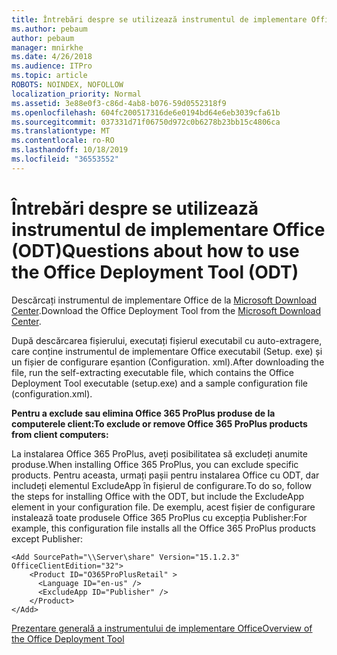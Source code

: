 ```yaml
---
title: Întrebări despre se utilizează instrumentul de implementare Office (ODT)
ms.author: pebaum
author: pebaum
manager: mnirkhe
ms.date: 4/26/2018
ms.audience: ITPro
ms.topic: article
ROBOTS: NOINDEX, NOFOLLOW
localization_priority: Normal
ms.assetid: 3e88e0f3-c86d-4ab8-b076-59d0552318f9
ms.openlocfilehash: 604fc200517316de6e0194bd64e6eb3039cfa61b
ms.sourcegitcommit: 037331d71f06750d972c0b6278b23bb15c4806ca
ms.translationtype: MT
ms.contentlocale: ro-RO
ms.lasthandoff: 10/18/2019
ms.locfileid: "36553552"
---
```

# <a name="questions-about-how-to-use-the-office-deployment-tool-odt"></a><span data-ttu-id="625c6-102">Întrebări despre se utilizează instrumentul de implementare Office (ODT)</span><span class="sxs-lookup"><span data-stu-id="625c6-102">Questions about how to use the Office Deployment Tool (ODT)</span></span>

<span data-ttu-id="625c6-103">Descărcați instrumentul de implementare Office de la [Microsoft Download Center](http://go.microsoft.com/fwlink/p/?LinkID=626065).</span><span class="sxs-lookup"><span data-stu-id="625c6-103">Download the Office Deployment Tool from the [Microsoft Download Center](http://go.microsoft.com/fwlink/p/?LinkID=626065).</span></span>
  
<span data-ttu-id="625c6-104">După descărcarea fișierului, executați fișierul executabil cu auto-extragere, care conține instrumentul de implementare Office executabil (Setup. exe) și un fișier de configurare eșantion (Configuration. xml).</span><span class="sxs-lookup"><span data-stu-id="625c6-104">After downloading the file, run the self-extracting executable file, which contains the Office Deployment Tool executable (setup.exe) and a sample configuration file (configuration.xml).</span></span>
  
 <span data-ttu-id="625c6-105">**Pentru a exclude sau elimina Office 365 ProPlus produse de la computerele client:**</span><span class="sxs-lookup"><span data-stu-id="625c6-105">**To exclude or remove Office 365 ProPlus products from client computers:**</span></span>
  
<span data-ttu-id="625c6-106">La instalarea Office 365 ProPlus, aveți posibilitatea să excludeți anumite produse.</span><span class="sxs-lookup"><span data-stu-id="625c6-106">When installing Office 365 ProPlus, you can exclude specific products.</span></span> <span data-ttu-id="625c6-107">Pentru aceasta, urmați pașii pentru instalarea Office cu ODT, dar includeți elementul ExcludeApp în fișierul de configurare.</span><span class="sxs-lookup"><span data-stu-id="625c6-107">To do so, follow the steps for installing Office with the ODT, but include the ExcludeApp element in your configuration file.</span></span> <span data-ttu-id="625c6-108">De exemplu, acest fișier de configurare instalează toate produsele Office 365 ProPlus cu excepția Publisher:</span><span class="sxs-lookup"><span data-stu-id="625c6-108">For example, this configuration file installs all the Office 365 ProPlus products except Publisher:</span></span>
  
```
<Add SourcePath="\\Server\share" Version="15.1.2.3" OfficeClientEdition="32">
    <Product ID="O365ProPlusRetail" >
      <Language ID="en-us" />
      <ExcludeApp ID="Publisher" />
    </Product>
</Add>
```

[<span data-ttu-id="625c6-109">Prezentare generală a instrumentului de implementare Office</span><span class="sxs-lookup"><span data-stu-id="625c6-109">Overview of the Office Deployment Tool</span></span>](https://docs.microsoft.com/deployoffice/overview-of-the-office-2016-deployment-tool)
  


